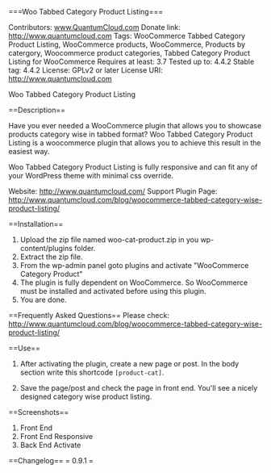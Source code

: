 ===Woo Tabbed Category Product Listing===

Contributors: www.QuantumCloud.com
Donate link: http://www.quantumcloud.com
Tags: WooCommerce Tabbed Category Product Listing, WooCommerce products, WooCommerce, Products by catergory, Woocommerce product categories, Tabbed Category Product Listing for WooCommerce
Requires at least: 3.7
Tested up to: 4.4.2
Stable tag: 4.4.2
License: GPLv2 or later
License URI: http://www.quantumcloud.com

Woo Tabbed Category Product Listing


==Description==

Have you ever needed a WooCommerce plugin that allows you to showcase products category wise in tabbed format? Woo Tabbed Category Product Listing is a woocommerce plugin that allows you to achieve this result in the easiest way.


Woo Tabbed Category Product Listing is fully responsive and can fit any of your WordPress theme with minimal css override.

Website: http://www.quantumcloud.com/
Support Plugin Page: http://www.quantumcloud.com/blog/woocommerce-tabbed-category-wise-product-listing/

==Installation==

1. Upload the zip file named woo-cat-product.zip in you wp-content/plugins folder.
2. Extract the zip file.
3. From the wp-admin panel goto plugins and activate "WooCommerce Category Product"
4. The plugin is fully dependent on WooCommerce. So WooCommerce must be installed and activated before using this plugin.
5. You are done.

==Frequently Asked Questions==
Please check: http://www.quantumcloud.com/blog/woocommerce-tabbed-category-wise-product-listing/ 


==Use==

1. After activating the plugin, create a new page or post. In the body section write this shortcode 
`[product-cat]`.

2. Save the page/post and check the page in front end. You'll see a nicely designed category wise product listing.

==Screenshots==

1. Front End
2. Front End Responsive
3. Back End Activate

==Changelog==
= 0.9.1 =
